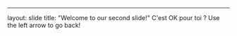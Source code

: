 ---
layout: slide
title: "Welcome to our second slide!"
C'est OK pour toi ?
Use the left arrow to go back!
